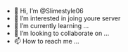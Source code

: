 - 👋 Hi, I’m @Slimestyle06
- 👀 I’m interested in joing youre server
- 🌱 I’m currently learning ...
- 💞️ I’m looking to collaborate on ...
- 📫 How to reach me ...

<!---
Slimestyle06/Slimestyle06 is a ✨ special ✨ repository because its `README.md` (this file) appears on your GitHub profile.
You can click the Preview link to take a look at your changes.
--->
